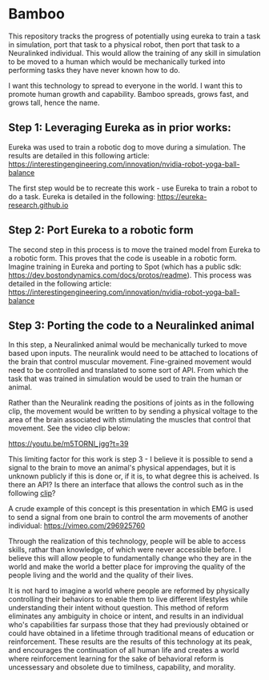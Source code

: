 # Bamboo
This repository tracks the progress of potentially using eureka to train a task in simulation, port that task to a physical robot, then port that task to a Neuralinked individual. This would allow the training of any skill in simulation to be moved to a human which would be mechanically turked into performing tasks they have never known how to do.

I want this technology to spread to everyone in the world. I want this to promote human growth and capability. Bamboo spreads, grows fast, and grows tall, hence the name.

## Step 1: Leveraging Eureka as in prior works:
Eureka was used to train a robotic dog to move during a simulation. The results are detailed in this following article: https://interestingengineering.com/innovation/nvidia-robot-yoga-ball-balance

The first step would be to recreate this work - use Eureka to train a robot to do a task. 
Eureka is detailed in the following: https://eureka-research.github.io

## Step 2: Port Eureka to a robotic form
The second step in this process is to move the trained model from Eureka to a robotic form. This proves that the code is useable in a robotic form. Imagine training in Eureka and porting to Spot (which has a public sdk: https://dev.bostondynamics.com/docs/protos/readme). 
This process was detailed in the following article: https://interestingengineering.com/innovation/nvidia-robot-yoga-ball-balance

## Step 3: Porting the code to a Neuralinked animal

In this step, a Neuralinked animal would be mechanically turked to move based upon inputs. The neuralink would need to be attached to locations of the brain that control muscular movement. Fine-grained movement would need to be controlled and translated to some sort of API. From which the task that was trained in simulation would be used to train the human or animal. 

Rather than the Neuralink reading the positions of joints as in the following clip, the movement would be written to by sending a physical voltage to the area of the brain associated with stimulating the muscles that control that movement. See the video clip below:

https://youtu.be/m5TORNl_jgg?t=39

This limiting factor for this work is step 3 - I believe it is possible to send a signal to the brain to move an animal's physical appendages, but it is unknown publicly if this is done or, if it is, to what degree this is acheived. Is there an API? Is there an interface that allows the control such as in the following [clip](https://www.google.com/search?q=black+widow+pig+scene+breathing&safe=active&client=safari&sca_esv=697ef796fdf142b1&rls=en&ei=80VFZsqENvuCwbkPrZW58AY&ved=0ahUKEwiKypK16JCGAxV7QTABHa1KDm4Q4dUDCA8&uact=5&oq=black+widow+pig+scene+breathing&gs_lp=Egxnd3Mtd2l6LXNlcnAiH2JsYWNrIHdpZG93IHBpZyBzY2VuZSBicmVhdGhpbmdImxdQyg1Y1RZwAngBkAEAmAFkoAGRBqoBAzguMbgBA8gBAPgBAZgCBqAC-QLCAgoQABiwAxjWBBhHwgIGEAAYFhgewgILEAAYgAQYhgMYigXCAgUQIRigAcICBRAhGJ8FmAMAiAYBkAYIkgcDNC4yoAfiEA&sclient=gws-wiz-serp#fpstate=ive&vld=cid:2c0cd745,vid:fWO9Lw4Z48E,st:0)? 


A crude example of this concept is this presentation in which EMG is used to send a signal from one brain to control the arm movements of another individual:
https://vimeo.com/296925760

Through the realization of this technology, people will be able to access skills, rathar than knowledge, of which were never accessible before. I believe this will allow people to fundamentally change who they are in the world and make the world a better place for improving the quality of the people living and the world and the quality of their lives. 

It is not hard to imagine a world where people are reformed by physically controlling their behaviors to enable them to live different lifestyles while understanding their intent without question. This method of reform eliminates any ambiguity in choice or intent, and results in an individual who's capabilities far surpass those that they had previously obtained or could have obtained in a lifetime through traditional means of education or reinforcement. These results are the results of this technology at its peak, and encourages the continuation of all human life and creates a world where reinforcement learning for the sake of behavioral reform is uncessessary and obsolete due to timilness, capability, and morality. 


